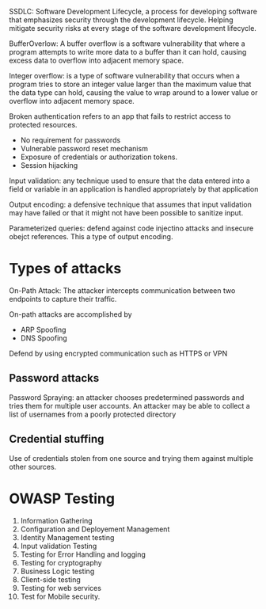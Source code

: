 SSDLC: Software Development Lifecycle, a process for developing software that emphasizes security through the development lifecycle. Helping mitigate security risks at every stage of the software development lifecycle. 


BufferOverlow: A buffer overflow is a software vulnerability that where a program attempts to write more data to a buffer than it can hold, causing excess data to overflow into adjacent memory space. 

Integer overflow: is a type of software vulnerability that occurs when a program tries to store an integer value larger than the maximum value that the data type can hold, causing the value to wrap around to a lower value or overflow into adjacent memory space. 

Broken authentication refers to an app that fails to restrict access to protected resources. 
- No requirement for passwords
- Vulnerable password reset mechanism
- Exposure of credentials or authorization tokens.
- Session hijacking

Input validation: any technique used to ensure that the data entered into a field or variable in an application is handled appropriately by that application

Output encoding: a defensive technique that assumes that input validation may have failed or that it might not have been possible to sanitize input. 


Parameterized queries: defend against code injectino attacks and insecure obejct references. This a type of output encoding. 
# Types of attacks
On-Path Attack: The attacker intercepts communication between two endpoints to capture their traffic. 

On-path attacks are accomplished by
- ARP Spoofing
- DNS Spoofing

Defend by using encrypted communication such as HTTPS or VPN


## Password attacks
Password Spraying: an attacker chooses predetermined passwords and tries them for multiple user accounts. An attacker may be able to collect a list of usernames from a poorly protected directory

## Credential stuffing
Use of credentials stolen from one source and trying them against multiple other sources. 





# OWASP Testing
1. Information Gathering
2. Configuration and Deployement Management
3. Identity Management testing
4. Input validation Testing
5. Testing for Error Handling and logging
6. Testing for cryptography
7. Business Logic testing
8. Client-side testing
9. Testing for web services
10. Test for Mobile security. 
